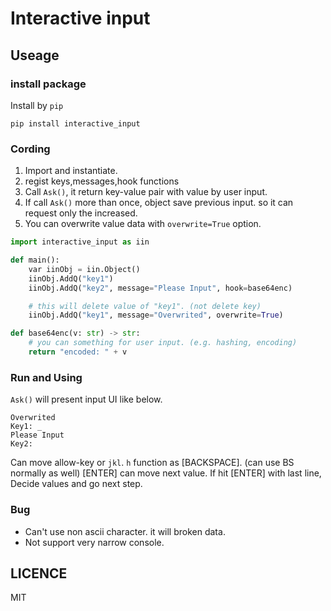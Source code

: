 # Interactive input

## Useage


### install package

Install by `pip`

```
pip install interactive_input
```

### Cording

1. Import and instantiate.
1. regist keys,messages,hook functions
1. Call `Ask()`, it return key-value pair with value by user input.
1. If call `Ask()` more than once, object save previous input. so it can request only the increased.
1. You can overwrite value data with `overwrite=True` option.

```python
import interactive_input as iin

def main():
    var iinObj = iin.Object()
    iinObj.AddQ("key1")
    iinObj.AddQ("key2", message="Please Input", hook=base64enc)

    # this will delete value of "key1". (not delete key)
    iinObj.AddQ("key1", message="Overwrited", overwrite=True)

def base64enc(v: str) -> str:
    # you can something for user input. (e.g. hashing, encoding)
    return "encoded: " + v
```

### Run and Using

`Ask()` will present input UI like below.

```
Overwrited
Key1: _
Please Input
Key2: 
```

Can move allow-key or `jkl`.
`h` function as [BACKSPACE]. (can use BS normally as well)
[ENTER] can move next value. If hit [ENTER] with last line, Decide values and go next step.


### Bug

* Can't use non ascii character. it will broken data.
* Not support very narrow console.

## LICENCE

MIT

